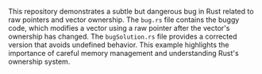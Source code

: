This repository demonstrates a subtle but dangerous bug in Rust related to raw pointers and vector ownership. The `bug.rs` file contains the buggy code, which modifies a vector using a raw pointer after the vector's ownership has changed.  The `bugSolution.rs` file provides a corrected version that avoids undefined behavior.  This example highlights the importance of careful memory management and understanding Rust's ownership system.